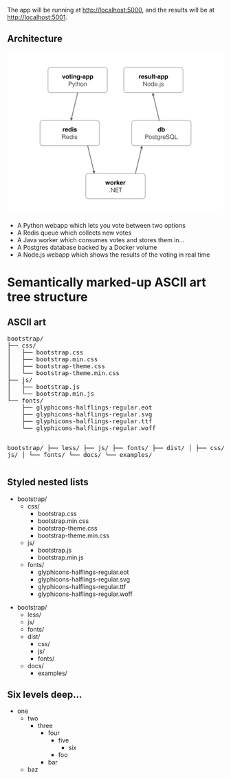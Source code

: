 
The app will be running at [http://localhost:5000](http://localhost:5000), and the results will be at [http://localhost:5001](http://localhost:5001).

Architecture
-----

![Architecture diagram](architecture.png)

* A Python webapp which lets you vote between two options
* A Redis queue which collects new votes
* A Java worker which consumes votes and stores them in…
* A Postgres database backed by a Docker volume
* A Node.js webapp which shows the results of the voting in real time


<h1>Semantically marked-up ASCII art tree structure</h1>
<h2>ASCII art</h2>
<pre>
bootstrap/
├── css/
│   ├── bootstrap.css
│   ├── bootstrap.min.css
│   ├── bootstrap-theme.css
│   └── bootstrap-theme.min.css
├── js/
│   ├── bootstrap.js
│   └── bootstrap.min.js
└── fonts/
    ├── glyphicons-halflings-regular.eot
    ├── glyphicons-halflings-regular.svg
    ├── glyphicons-halflings-regular.ttf
    └── glyphicons-halflings-regular.woff

bootstrap/
├── less/
├── js/
├── fonts/
├── dist/
│   ├── css/
│   ├── js/
│   └── fonts/
└── docs/
    └── examples/
</pre>
<h2>Styled nested lists</h2>
<div>
<ul class="ascii">
<li>bootstrap/
  <ul>
    <li>css/
      <ul>
        <li>bootstrap.css</li>
        <li>bootstrap.min.css</li>
        <li>bootstrap-theme.css</li>
        <li>bootstrap-theme.min.css</li>
      </ul>
    </li>
    <li>js/
      <ul>
        <li>bootstrap.js</li>
        <li>bootstrap.min.js</li>
      </ul>
    </li>
    <li>fonts/
      <ul>
        <li>glyphicons-halflings-regular.eot</li>
        <li>glyphicons-halflings-regular.svg</li>
        <li>glyphicons-halflings-regular.ttf</li>
        <li>glyphicons-halflings-regular.woff</li>
      </ul>
    </li>
  </ul>
</li>
</ul>

<ul class="ascii">
<li>bootstrap/
  <ul>
    <li>less/</li>
    <li>js/</li>
    <li>fonts/</li>
    <li>dist/
      <ul>
        <li>css/</li>
        <li>js/</li>
        <li>fonts/</li>
      </ul>
    </li>
    <li>docs/
      <ul>
        <li>examples/</li>
      </ul>
    </li>
  </ul>
</li>
</ul>

<h2>Six levels deep...</h2>
<ul class="ascii">
  <li>one
    <ul>
      <li>two
        <ul>
          <li>three
            <ul>
              <li>four
                <ul>
                  <li>five
                    <ul>
                      <li>six</li>
                    </ul>
                  </li>
                  <li>foo</li>
                </ul>
              </li>
              <li>bar</li>
            </ul>
          </li>
        </ul>
      </li>
      <li>baz</li>
    </ul>
  </li>
</ul>
  
</div>